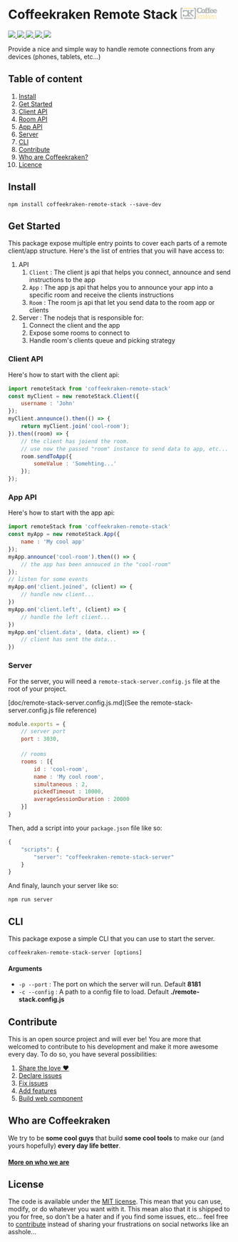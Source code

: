 # Coffeekraken Remote Stack <img src=".resources/coffeekraken-logo.jpg" height="25px" />

<p>
	<a href="https://travis-ci.org/coffeekraken/remote-stack">
		<img src="https://img.shields.io/travis/coffeekraken/remote-stack.svg?style=flat-square" />
	</a>
	<a href="https://www.npmjs.com/package/coffeekraken-remote-stack">
		<img src="https://img.shields.io/npm/v/coffeekraken-remote-stack.svg?style=flat-square" />
	</a>
	<a href="https://github.com/coffeekraken/remote-stack/blob/master/LICENSE.txt">
		<img src="https://img.shields.io/npm/l/coffeekraken-remote-stack.svg?style=flat-square" />
	</a>
	<!-- <a href="https://github.com/coffeekraken/remote-stack">
		<img src="https://img.shields.io/npm/dt/coffeekraken-remote-stack.svg?style=flat-square" />
	</a>
	<a href="https://github.com/coffeekraken/remote-stack">
		<img src="https://img.shields.io/github/forks/coffeekraken/remote-stack.svg?style=social&label=Fork&style=flat-square" />
	</a>
	<a href="https://github.com/coffeekraken/remote-stack">
		<img src="https://img.shields.io/github/stars/coffeekraken/remote-stack.svg?style=social&label=Star&style=flat-square" />
	</a> -->
	<a href="https://twitter.com/coffeekrakenio">
		<img src="https://img.shields.io/twitter/url/http/coffeekrakenio.svg?style=social&style=flat-square" />
	</a>
	<a href="http://coffeekraken.io">
		<img src="https://img.shields.io/twitter/url/http/shields.io.svg?style=flat-square&label=coffeekraken.io&colorB=f2bc2b&style=flat-square" />
	</a>
</p>

Provide a nice and simple way to handle remote connections from any devices (phones, tablets, etc...)

## Table of content

1. [Install](#readme-install)
2. [Get Started](#readme-get-started)
3. [Client API](#readme-client-api)
4. [Room API](doc/api/client/room.md)
5. [App API](#readme-app-api)
4. [Server](#readme-server)
6. [CLI](#readme-cli)
7. [Contribute](#readme-contribute)
8. [Who are Coffeekraken?](#readme-who-are-coffeekraken)
9. [Licence](#readme-license)

<a name="readme-install"></a>
## Install

```
npm install coffeekraken-remote-stack --save-dev
```

<a name="readme-get-started"></a>
## Get Started

This package expose multiple entry points to cover each parts of a remote client/app structure. Here's the list of entries that you will have access to:

1. API
	1. ```Client``` : The client js api that helps you connect, announce and send instructions to the app
	2. ```App``` : The app js api that helps you to announce your app into a specific room and receive the clients instructions
	3. ```Room``` : The room js api that let you send data to the room app or clients
2. Server : The nodejs that is responsible for:
	1. Connect the client and the app
	2. Expose some rooms to connect to
	3. Handle room's clients queue and picking strategy

<a name="readme-client-api"></a>
### Client API

Here's how to start with the client api:

```js
import remoteStack from 'coffeekraken-remote-stack'
const myClient = new remoteStack.Client({
	username : 'John'
});
myClient.announce().then(() => {
	return myClient.join('cool-room');
}).then((room) => {
	// the client has joiend the room.
	// use now the passed "room" instance to send data to app, etc...
	room.sendToApp({
		someValue : 'Somehting...'
	});
});
```

<a name="readme-app-api"></a>
### App API

Here's how to start with the app api:

```js
import remoteStack from 'coffeekraken-remote-stack'
const myApp = new remoteStack.App({
	name : 'My cool app'
});
myApp.announce('cool-room').then(() => {
	// the app has been annouced in the "cool-room"
});
// listen for some events
myApp.on('client.joined', (client) => {
	// handle new client...
})
myApp.on('client.left', (client) => {
	// handle the left client...
})
myApp.on('client.data', (data, client) => {
	// client has sent the data...
})
```

<a name="readme-server"></a>
### Server

For the server, you will need a `remote-stack-server.config.js` file at the root of your project.

[doc/remote-stack-server.config.js.md](See the remote-stack-server.config.js file reference)

```js
module.exports = {
	// server port
	port : 3030,

	// rooms
	rooms : [{
		id : 'cool-room',
		name : 'My cool room',
		simultaneous : 2,
		pickedTimeout : 10000,
		averageSessionDuration : 20000
	}]
}
```

Then, add a script into your `package.json` file like so:

```js
{
	"scripts": {
		"server": "coffeekraken-remote-stack-server"
	}
}
```

And finaly, launch your server like so:

```
npm run server
```

<a id="readme-cli"></a>
## CLI

This package expose a simple CLI that you can use to start the server.

```
coffeekraken-remote-stack-server [options]
```

#### Arguments

- ```-p --port``` : The port on which the server will run. Default **8181**
- ```-c --config``` : A path to a config file to load. Default **./remote-stack.config.js**

<a id="readme-contribute"></a>
## Contribute

This is an open source project and will ever be! You are more that welcomed to contribute to his development and make it more awesome every day.
To do so, you have several possibilities:

1. [Share the love ❤️](https://github.com/Coffeekraken/coffeekraken/blob/master/contribute.md#contribute-share-the-love)
2. [Declare issues](https://github.com/Coffeekraken/coffeekraken/blob/master/contribute.md#contribute-declare-issues)
3. [Fix issues](https://github.com/Coffeekraken/coffeekraken/blob/master/contribute.md#contribute-fix-issues)
4. [Add features](https://github.com/Coffeekraken/coffeekraken/blob/master/contribute.md#contribute-add-features)
5. [Build web component](https://github.com/Coffeekraken/coffeekraken/blob/master/contribute.md#contribute-build-web-component)

<a id="readme-who-are-coffeekraken"></a>
## Who are Coffeekraken

We try to be **some cool guys** that build **some cool tools** to make our (and yours hopefully) **every day life better**.  

#### [More on who we are](https://github.com/Coffeekraken/coffeekraken/blob/master/who-are-we.md)

<a id="readme-license"></a>
## License

The code is available under the [MIT license](LICENSE.txt). This mean that you can use, modify, or do whatever you want with it. This mean also that it is shipped to you for free, so don't be a hater and if you find some issues, etc... feel free to [contribute](https://github.com/Coffeekraken/coffeekraken/blob/master/contribute.md) instead of sharing your frustrations on social networks like an asshole...
